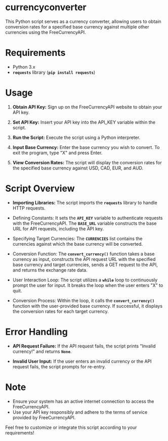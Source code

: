 # currencyconverter
This Python script serves as a currency converter, allowing users to obtain conversion rates for a specified base currency against multiple other currencies using the FreeCurrencyAPI.

# Requirements
- Python 3.x
- **`requests`** library (**`pip install requests`**)
# Usage
1. **Obtain API Key:** Sign up on the FreeCurrencyAPI website to obtain your API key.

2. **Set API Key:** Insert your API key into the API_KEY variable within the script.

3. **Run the Script:** Execute the script using a Python interpreter.

4. **Input Base Currency:** Enter the base currency you wish to convert. To exit the program, type "X" and press Enter.

5. **View Conversion Rates:** The script will display the conversion rates for the specified base currency against USD, CAD, EUR, and AUD.

# Script Overview
- **Importing Libraries:** The script imports the **`requests`** library to handle HTTP requests.

- Defining Constants: It sets the **`API_KEY`** variable to authenticate requests with the FreeCurrencyAPI. The **`BASE_URL`** variable constructs the base URL for API requests, including the API key.

- Specifying Target Currencies: The **`CURRENCIES`** list contains the currencies against which the base currency will be converted.

- Conversion Function: The **`convert_currency()`** function takes a base currency as input, constructs the API request URL with the specified base currency and target currencies, sends a GET request to the API, and returns the exchange rate data.

- User Interaction Loop: The script utilizes a **`while`** loop to continuously prompt the user for input. It breaks the loop when the user enters "X" to quit.

- Conversion Process: Within the loop, it calls the **`convert_currency()`** function with the user-provided base currency. If successful, it displays the conversion rates for each target currency.

# Error Handling
- **API Request Failure:** If the API request fails, the script prints "Invalid currency!" and returns **`None`**.

- **Invalid User Input:** If the user enters an invalid currency or the API request fails, the script prompts for re-entry.

# Note
- Ensure your system has an active internet connection to access the FreeCurrencyAPI.
- Use your API key responsibly and adhere to the terms of service provided by FreeCurrencyAPI.

Feel free to customize or integrate this script according to your requirements!
